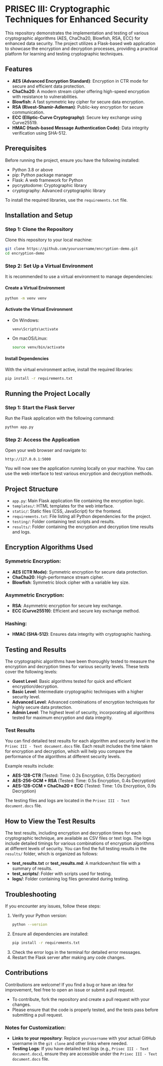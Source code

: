 # PRISEC III: Cryptographic Techniques for Enhanced Security

This repository demonstrates the implementation and testing of various cryptographic algorithms (AES, ChaCha20, Blowfish, RSA, ECC) for enhanced data security. The project utilizes a Flask-based web application to showcase the encryption and decryption processes, providing a practical platform for learning and testing cryptographic techniques.

## Features

- **AES (Advanced Encryption Standard)**: Encryption in CTR mode for secure and efficient data protection.
- **ChaCha20**: A modern stream cipher offering high-speed encryption with resistance to vulnerabilities.
- **Blowfish**: A fast symmetric key cipher for secure data encryption.
- **RSA (Rivest-Shamir-Adleman)**: Public-key encryption for secure communication.
- **ECC (Elliptic-Curve Cryptography)**: Secure key exchange using Curve25519.
- **HMAC (Hash-based Message Authentication Code)**: Data integrity verification using SHA-512.
  
## Prerequisites

Before running the project, ensure you have the following installed:

- Python 3.8 or above
- pip: Python package manager
- Flask: A web framework for Python
- pycryptodome: Cryptographic library
- cryptography: Advanced cryptographic library

To install the required libraries, use the `requirements.txt` file.

## Installation and Setup

### Step 1: Clone the Repository

Clone this repository to your local machine:

```bash
git clone https://github.com/yourusername/encryption-demo.git
cd encryption-demo
```

### Step 2: Set Up a Virtual Environment

It is recommended to use a virtual environment to manage dependencies:

#### Create a Virtual Environment

```bash
python -m venv venv
```

#### Activate the Virtual Environment

- On Windows:
  ```bash
  venv\Scripts\activate
  ```
- On macOS/Linux:
  ```bash
  source venv/bin/activate
  ```

#### Install Dependencies

With the virtual environment active, install the required libraries:

```bash
pip install -r requirements.txt
```

## Running the Project Locally

### Step 1: Start the Flask Server

Run the Flask application with the following command:

```bash
python app.py
```

### Step 2: Access the Application

Open your web browser and navigate to:

```
http://127.0.0.1:5000
```

You will now see the application running locally on your machine. You can use the web interface to test various encryption and decryption methods.

## Project Structure

- `app.py`: Main Flask application file containing the encryption logic.
- `templates/`: HTML templates for the web interface.
- `static/`: Static files (CSS, JavaScript) for the frontend.
- `requirements.txt`: File listing all Python dependencies for the project.
- `testing/`: Folder containing test scripts and results.
- `results/`: Folder containing the encryption and decryption time results and logs.

## Encryption Algorithms Used

### Symmetric Encryption:
- **AES (CTR Mode)**: Symmetric encryption for secure data protection.
- **ChaCha20**: High-performance stream cipher.
- **Blowfish**: Symmetric block cipher with a variable key size.

### Asymmetric Encryption:
- **RSA**: Asymmetric encryption for secure key exchange.
- **ECC (Curve25519)**: Efficient and secure key exchange method.

### Hashing:
- **HMAC (SHA-512)**: Ensures data integrity with cryptographic hashing.

## Testing and Results

The cryptographic algorithms have been thoroughly tested to measure the encryption and decryption times for various security levels. These tests cover the following levels:

- **Guest Level**: Basic algorithms tested for quick and efficient encryption/decryption.
- **Basic Level**: Intermediate cryptographic techniques with a higher security level.
- **Advanced Level**: Advanced combinations of encryption techniques for highly secure data protection.
- **Admin Level**: The highest level of security, incorporating all algorithms tested for maximum encryption and data integrity.

### Test Results

You can find detailed test results for each algorithm and security level in the `Prisec III - Text document.docs` file. Each result includes the time taken for encryption and decryption, which will help you compare the performance of the algorithms at different security levels.

Example results include:
- **AES-128-CTR** (Tested: Time: 0.2s Encryption, 0.15s Decryption)
- **AES-256-GCM + RSA** (Tested: Time: 0.5s Encryption, 0.4s Decryption)
- **AES-128-CCM + ChaCha20 + ECC** (Tested: Time: 1.0s Encryption, 0.9s Decryption)

The testing files and logs are located in the `Prisec III - Text document.docs` file. 

## How to View the Test Results

The test results, including encryption and decryption times for each cryptographic technique, are available as CSV files or text logs. The logs include detailed timings for various combinations of encryption algorithms at different levels of security. You can find the full testing results in the `results/` folder, which is organized as follows:

- **test_results.txt** or **test_results.md**: A markdown/text file with a summary of results.
- **test_scripts/**: Folder with scripts used for testing.
- **logs/**: Folder containing log files generated during testing.

## Troubleshooting

If you encounter any issues, follow these steps:

1. Verify your Python version:
   ```bash
   python --version
   ```
2. Ensure all dependencies are installed:
   ```bash
   pip install -r requirements.txt
   ```
3. Check the error logs in the terminal for detailed error messages.
4. Restart the Flask server after making any code changes.

## Contributions

Contributions are welcome! If you find a bug or have an idea for improvement, feel free to open an issue or submit a pull request.

- To contribute, fork the repository and create a pull request with your changes.
- Please ensure that the code is properly tested, and the tests pass before submitting a pull request.



### Notes for Customization:

- **Links to your repository**: Replace `yourusername` with your actual GitHub username in the `git clone` and other links where needed.
- **Testing Logs**: If you have detailed test logs (e.g., `Prisec III - Text document.docx`), ensure they are accessible under the `Prisec III - Text document.docs` file.

